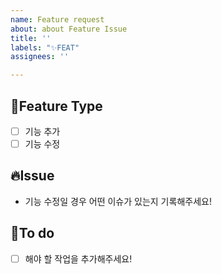 ```yaml
---
name: Feature request
about: about Feature Issue
title: ''
labels: "✨FEAT"
assignees: ''

---
```


## 💙Feature Type
- [ ] 기능 추가
- [ ] 기능 수정

## 🔥Issue
- 기능 수정일 경우 어떤 이슈가 있는지 기록해주세요!

## 📝To do
- [ ] 해야 할 작업을 추가해주세요!
